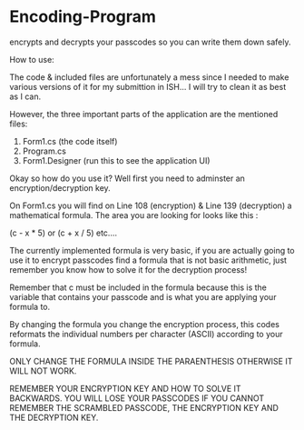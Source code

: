 # Encoding-Program
encrypts and decrypts your passcodes so you can write them down safely.

How to use:

The code & included files are unfortunately a mess since I needed to make various versions of it for my submittion in ISH... I will try to clean it as best as I can.

However, the three important parts of the application are the mentioned files:

1. Form1.cs (the code itself)
2. Program.cs 
3. Form1.Designer (run this to see the application UI)

Okay so how do you use it? Well first you need to adminster an encryption/decryption key. 

On Form1.cs you will find on Line 108 (encryption) & Line 139 (decryption) a mathematical formula. The area you are looking for looks like this :

(c - x * 5) or (c + x / 5) etc....

The currently implemented formula is very basic, if you are actually going to use it to encrypt passcodes find a formula that is not basic arithmetic, just remember you know how to solve it for the decryption process!

Remember that c must be included in the formula because this is the variable that contains your passcode and is what you are applying your formula to. 

By changing the formula you change the encryption process, this codes reformats the individual numbers per character (ASCII) according to your formula. 

ONLY CHANGE THE FORMULA INSIDE THE PARAENTHESIS OTHERWISE IT WILL NOT WORK.

REMEMBER YOUR ENCRYPTION KEY AND HOW TO SOLVE IT BACKWARDS. YOU WILL LOSE YOUR PASSCODES IF YOU CANNOT REMEMBER THE SCRAMBLED PASSCODE, THE ENCRYPTION KEY AND THE DECRYPTION KEY.
